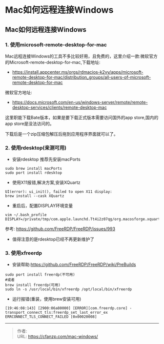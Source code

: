 # Mac如何远程连接Windows


<!--more-->
## Mac如何远程连接Windows
### 1. 使用microsoft-remote-desktop-for-mac
Mac远程连接Windows的工具不多比较好用，且免费的，这里介绍一款:微软官方的Microsoft-remote-desktop-for-mac,下载地址:
- https://install.appcenter.ms/orgs/rdmacios-k2vy/apps/microsoft-remote-desktop-for-mac/distribution_groups/all-users-of-microsoft-remote-desktop-for-mac

微软官方地址:
- https://docs.microsoft.com/en-us/windows-server/remote/remote-desktop-services/clients/remote-desktop-mac

这里职能下载Bate版本，如果是要下载正式版本需要访问国外的app store,国内的app store是没法访问的。

下载后是一个zip压缩包解压后拖到应用程序界面就可以了。

### 2. 使用rdesktop(亲测可用)
- 安装rdesktop 推荐先安装macPorts
```
sudo brew install macPorts
sudo port install rdesktop
```

- 使用X11报错,解决方案,安装XQuartz
```
UI(error): ui_init(), failed to open X11 display:
brew install --cask XQuartz
```
- 重启后，配置DISPLAY环境变量
```
vim ~/.bash_profile
DISPLAY=/private/tmp/com.apple.launchd.Tt4i2z07qg/org.macosforge.xquartz:0
```
参考: https://github.com/FreeRDP/FreeRDP/issues/993

- 值得注意的是rdesktop已经不再更新维护了

### 3. 使用xfreerdp
- 安装帮助:https://github.com/FreeRDP/FreeRDP/wiki/PreBuilds
```
sudo port install freerdp(不可用)
#或者
brew install freerdp(可用)
sudo ln -s /usr/local/bin/xfreerdp /opt/local/bin/xfreerdp
```
- 运行报错(重装，使用brew安装可用)
```
[19:46:08:143] [2900:06a80000] [ERROR][com.freerdp.core] - transport_connect_tls:freerdp_set_last_error_ex ERRCONNECT_TLS_CONNECT_FAILED [0x00020008]
```


---

> 作者:   
> URL: https://cfanzp.com/mac-windows/  

